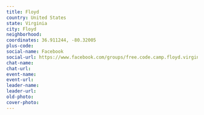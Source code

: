 ```yaml
---
title: Floyd
country: United States
state: Virginia
city: Floyd
neighborhood: 
coordinates: 36.911244, -80.32005
plus-code:
social-name: Facebook
social-url: https://www.facebook.com/groups/free.code.camp.floyd.virginia
chat-name:
chat-url:
event-name:
event-url:
leader-name:
leader-url:
old-photo: 
cover-photo:
---
```

